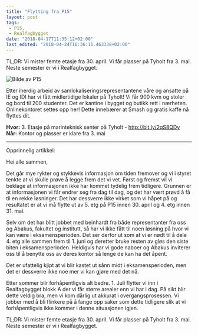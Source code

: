 ```yaml
---
title: "Flytting fra P15"
layout: post
tags: 
 - P15,
 - Realfagbygget
date: "2018-04-17T11:35:12+02:00"
last_edited: "2018-04-24T16:36:11.463338+02:00"
---
```

TL;DR: Vi mister femte etasje fra 30. april. Vi får plasser på Tyholt fra 3. mai. Neste semester er vi i Realfagbygget.

![Bilde av P15](https://online.ntnu.no/media/images/responsive/27e1cb6c-d894-4628-bcbf-79094f459ae7.jpeg)

Etter iherdig arbeid av samlokaliseringsrepresentantene våre og ansatte på IE og IDI har vi fått midlertidige lokaler på Tyholt! Vi får 900 kvm og stoler og bord til 200 studenter. Det er kantine i bygget og butikk rett i nærheten. Onlinekontoret settes opp her! Dette innebærer at Smash og gratis kaffe nå flyttes dit.

**Hvor:** 3. Etasje på marinteknisk senter på Tyholt - http://bit.ly/2qS8QDy  
**Når:** Kontor og plasser er klare fra 3. mai


------------------------------------------
Opprinnelig artikkel:


Hei alle sammen, 

Det går mye rykter og stykkevis informasjon om tiden fremover og vi i styret tenkte at vi skulle prøve å legge frem det vi vet. Først og fremst vil vi beklage at informasjonen ikke har kommet tydelig frem tidligere. Grunnen er at informasjonen vi får endrer seg fra dag til dag, og det har vært prøvd å få til en rekke løsninger. Det har dessverre ikke virket som vi håpet på og resultatet er at vi må flytte ut av 5. etg på P15 innen 30. april og 4. etg innen 31. mai. 

Selv om det har blitt jobbet med beinhardt fra både representanter fra oss og Abakus, fakultet og institutt, så har vi ikke fått til noen løsning på hvor vi kan være i eksamensperioden. Det ser derfor ut som at vi er nødt til å dele 4. etg alle sammen frem til 1. juni og deretter bruke resten av gløs den siste biten i eksamensperioden. Heldigvis har vi gode naboer og Abakus inviterer oss til å benytte oss av deres kontor så lenge de kan ha det åpent. 

Det er ufattelig kjipt at vi blir kastet ut sånn midt i eksamensperioden, men det er dessverre ikke noe mer vi kan gjøre med det nå. 

Etter sommer blir forhåpentligvis alt bedre.  1. Juli flytter vi inn i Realfagbygget blokk A der vi får større arealer enn vi har i dag. På sikt blir dette veldig bra, men vi kom dårlig ut akkurat i overgangsprosessen. Vi jobber med å bli flinkere på å fange opp saker som dette tidligere slik at vi forhåpentligvis ikke kommer i denne situasjonen igjen. 

TL;DR: Vi mister femte etasje fra 30. april. Vi får plasser på Tyholt fra 3. mai. Neste semester er vi i Realfagbygget.